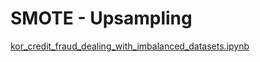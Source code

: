 # SMOTE - Upsampling

[kor\_credit\_fraud\_dealing\_with\_imbalanced\_datasets.ipynb](https://s3-us-west-2.amazonaws.com/secure.notion-static.com/aee4ec32-1853-41c8-9dc2-688b1cf616b2/kor_credit_fraud_dealing_with_imbalanced_datasets.ipynb)

